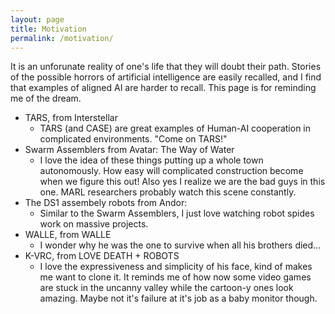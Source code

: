 ```yaml
---
layout: page
title: Motivation
permalink: /motivation/
---
```


It is an unforunate reality of one's life that they will doubt their path. Stories of the possible horrors of artificial intelligence are easily recalled, and I find that examples of aligned AI are harder to recall. This page is for reminding me of the dream.

- TARS, from Interstellar
    - TARS (and CASE) are great examples of Human-AI cooperation in complicated environments. "Come on TARS!"
- Swarm Assemblers from Avatar: The Way of Water
    - I love the idea of these things putting up a whole town autonomously. How easy will complicated construction become when we figure this out! Also yes I realize we are the bad guys in this one. MARL researchers probably watch this scene constantly.
- The DS1 assembely robots from Andor:
    - Similar to the Swarm Assemblers, I just love watching robot spides work on massive projects.
- WALLE, from WALLE
    - I wonder why he was the one to survive when all his brothers died...
- K-VRC, from LOVE DEATH + ROBOTS
    - I love the expressiveness and simplicity of his face, kind of makes me want to clone it. It reminds me of how now some video games are stuck in the uncanny valley while the cartoon-y ones look amazing. Maybe not it's failure at it's job as a baby monitor though.